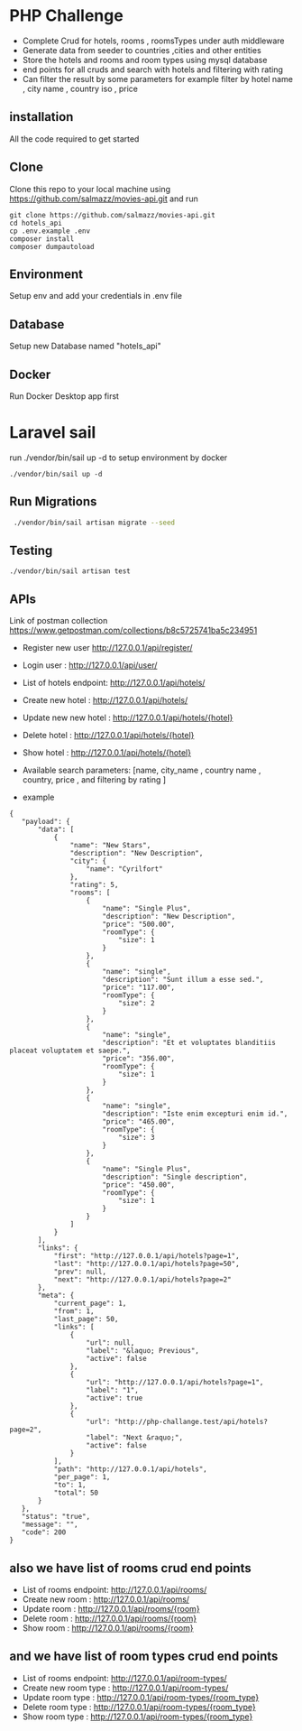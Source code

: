 # PHP Challenge 

* Complete Crud for hotels, rooms , roomsTypes under auth middleware 
* Generate data from seeder to countries ,cities and other entities 
* Store the hotels and rooms and room types using mysql database
* end points for all cruds and search with hotels and filtering with rating 
* Can filter the result by some parameters for example filter by hotel name , city name ,
  country iso , price
  
## installation
All the code required to get started
## Clone
Clone this repo to your local machine using https://github.com/salmazz/movies-api.git
and run
```
git clone https://github.com/salmazz/movies-api.git
cd hotels_api
cp .env.example .env
composer install
composer dumpautoload
```

## Environment
Setup env and add your credentials in .env file

## Database
Setup new Database named "hotels_api"

## Docker
Run Docker Desktop app first

# Laravel sail
run  ./vendor/bin/sail up -d to setup environment by docker
```
./vendor/bin/sail up -d
```

## Run Migrations
```bash
 ./vendor/bin/sail artisan migrate --seed
 ````
## Testing

```
./vendor/bin/sail artisan test
````

## APIs

Link of postman collection https://www.getpostman.com/collections/b8c5725741ba5c234951 


* Register new user   http://127.0.0.1/api/register/
* Login user :  http://127.0.0.1/api/user/

* List of hotels endpoint:  http://127.0.0.1/api/hotels/
* Create new hotel :  http://127.0.0.1/api/hotels/
* Update new new hotel :  http://127.0.0.1/api/hotels/{hotel}
* Delete hotel :  http://127.0.0.1/api/hotels/{hotel}
* Show hotel :  http://127.0.0.1/api/hotels/{hotel}
* Available search parameters:  [name, city_name , country name , country, price , and filtering by rating ]
* example 
 ```
{
    "payload": {
        "data": [
            {
                "name": "New Stars",
                "description": "New Description",
                "city": {
                    "name": "Cyrilfort"
                },
                "rating": 5,
                "rooms": [
                    {
                        "name": "Single Plus",
                        "description": "New Description",
                        "price": "500.00",
                        "roomType": {
                            "size": 1
                        }
                    },
                    {
                        "name": "single",
                        "description": "Sunt illum a esse sed.",
                        "price": "117.00",
                        "roomType": {
                            "size": 2
                        }
                    },
                    {
                        "name": "single",
                        "description": "Et et voluptates blanditiis placeat voluptatem et saepe.",
                        "price": "356.00",
                        "roomType": {
                            "size": 1
                        }
                    },
                    {
                        "name": "single",
                        "description": "Iste enim excepturi enim id.",
                        "price": "465.00",
                        "roomType": {
                            "size": 3
                        }
                    },
                    {
                        "name": "Single Plus",
                        "description": "Single description",
                        "price": "450.00",
                        "roomType": {
                            "size": 1
                        }
                    }
                ]
            }
        ],
        "links": {
            "first": "http://127.0.0.1/api/hotels?page=1",
            "last": "http://127.0.0.1/api/hotels?page=50",
            "prev": null,
            "next": "http://127.0.0.1/api/hotels?page=2"
        },
        "meta": {
            "current_page": 1,
            "from": 1,
            "last_page": 50,
            "links": [
                {
                    "url": null,
                    "label": "&laquo; Previous",
                    "active": false
                },
                {
                    "url": "http://127.0.0.1/api/hotels?page=1",
                    "label": "1",
                    "active": true
                },
                {
                    "url": "http://php-challange.test/api/hotels?page=2",
                    "label": "Next &raquo;",
                    "active": false
                }
            ],
            "path": "http://127.0.0.1/api/hotels",
            "per_page": 1,
            "to": 1,
            "total": 50
        }
    },
    "status": "true",
    "message": "",
    "code": 200
}
```

## also we have list of rooms crud end points
* List of rooms endpoint:  http://127.0.0.1/api/rooms/
* Create new room :  http://127.0.0.1/api/rooms/
* Update  room :  http://127.0.0.1/api/rooms/{room}
* Delete room :  http://127.0.0.1/api/rooms/{room}
* Show room :  http://127.0.0.1/api/rooms/{room}


## and we have list of room types crud end points 
* List of rooms endpoint:  http://127.0.0.1/api/room-types/
* Create new room type :  http://127.0.0.1/api/room-types/
* Update  room type :  http://127.0.0.1/api/room-types/{room_type}
* Delete room type :  http://127.0.0.1/api/room-types/{room_type}
* Show room type  :  http://127.0.0.1/api/room-types/{room_type}


